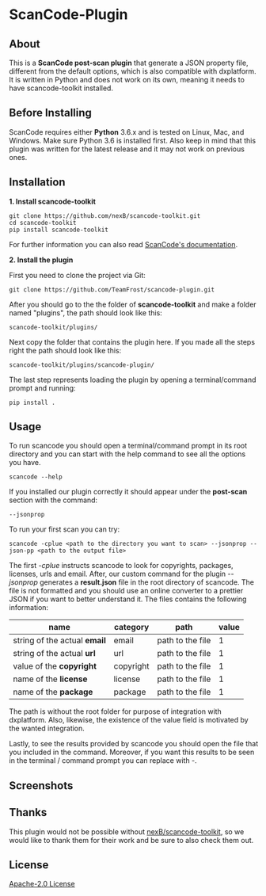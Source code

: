 # ScanCode-Plugin

## About

This is a **ScanCode post-scan plugin** that generate a JSON property file, different from the default options, which is also compatible with dxplatform. \
It is written in Python and does not work on its own, meaning it needs to have scancode-toolkit installed.

## Before Installing

ScanCode requires either **Python** 3.6.x and is tested on Linux, Mac, and Windows.
Make sure Python 3.6 is installed first. Also keep in mind that this plugin was written for the latest release and it may not work on previous ones.

## Installation

**1. Install scancode-toolkit**

```
git clone https://github.com/nexB/scancode-toolkit.git
cd scancode-toolkit
pip install scancode-toolkit
```

For further information you can also read [ScanCode's documentation](https://scancode-toolkit.readthedocs.io/).

**2. Install the plugin**

First you need to clone the project via Git:

```
git clone https://github.com/TeamFrost/scancode-plugin.git
```

After you should go to the the folder of **scancode-toolkit** and make a folder named "plugins", the path should look like this:

```
scancode-toolkit/plugins/
```

Next copy the folder that contains the plugin here. If you made all the steps right the path should look like this:

```
scancode-toolkit/plugins/scancode-plugin/
```

The last step represents loading the plugin by opening a terminal/command prompt and running:

```
pip install .
```

## Usage

To run scancode you should open a terminal/command prompt in its root directory and you can start with the help command to see all the options you have.

```
scancode --help
```

If you installed our plugin correctly it should appear under the **post-scan** section with the command:

```
--jsonprop
```

To run your first scan you can try:

```
scancode -cplue <path to the directory you want to scan> --jsonprop --json-pp <path to the output file>
```

The first _-cplue_ instructs scancode to look for copyrights, packages, licenses, urls and email. After, our custom command for the plugin _--jsonprop_ generates a **result.json** file in the root directory of scancode. The file is not formatted and you should use an online converter to a prettier JSON if you want to better understand it. The files contains the following information:

| name                           | category  | path             | value |
| ------------------------------ | --------- | ---------------- | ----- |
| string of the actual **email** | email     | path to the file | 1     |
| string of the actual **url**   | url       | path to the file | 1     |
| value of the **copyright**     | copyright | path to the file | 1     |
| name of the **license**        | license   | path to the file | 1     |
| name of the **package**        | package   | path to the file | 1     |

The path is without the root folder for purpose of integration with dxplatform. Also, likewise, the existence of the value field is motivated by the wanted integration.

Lastly, to see the results provided by scancode you should open the file that you included in the command. Moreover, if you want this results to be seen in the terminal / command prompt you can replace _<path to the output file>_ with _-_.

## Screenshots

## Thanks

This plugin would not be possible without [nexB/scancode-toolkit](https://github.com/nexB/scancode-toolkit), so we would like to thank them for their work and be sure to also check them out.

## License

[Apache-2.0 License](LICENSE)
